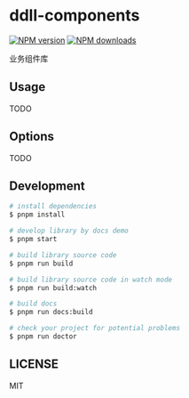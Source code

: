 # ddll-components

[![NPM version](https://img.shields.io/npm/v/ddll-components.svg?style=flat)](https://npmjs.org/package/ddll-components)
[![NPM downloads](http://img.shields.io/npm/dm/ddll-components.svg?style=flat)](https://npmjs.org/package/ddll-components)

业务组件库

## Usage

TODO

## Options

TODO

## Development

```bash
# install dependencies
$ pnpm install

# develop library by docs demo
$ pnpm start

# build library source code
$ pnpm run build

# build library source code in watch mode
$ pnpm run build:watch

# build docs
$ pnpm run docs:build

# check your project for potential problems
$ pnpm run doctor
```

## LICENSE

MIT
